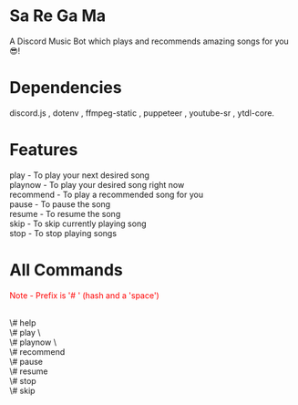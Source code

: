 # Sa Re Ga Ma
A Discord Music Bot which plays and recommends amazing songs for you :sunglasses:! 

# Dependencies
discord.js , dotenv , ffmpeg-static , puppeteer , youtube-sr , ytdl-core.

# Features
play - To play your next desired song <br/>
playnow - To play your desired song right now <br/>
recommend - To play a recommended song for you <br/>
pause - To pause the song <br/>
resume - To resume the song <br/>
skip - To skip currently playing song <br/>
stop - To stop playing songs <br/>

# All Commands
<p style = "color:red">Note - Prefix is '# ' (hash and a 'space') </p><br/>
 \#  help <br/>
 \# play \<song name><br/>
 \# playnow \<song name><br/>
 \# recommend <br/>
 \# pause <br/>
 \# resume <br/>
 \# stop <br/>
 \# skip 
